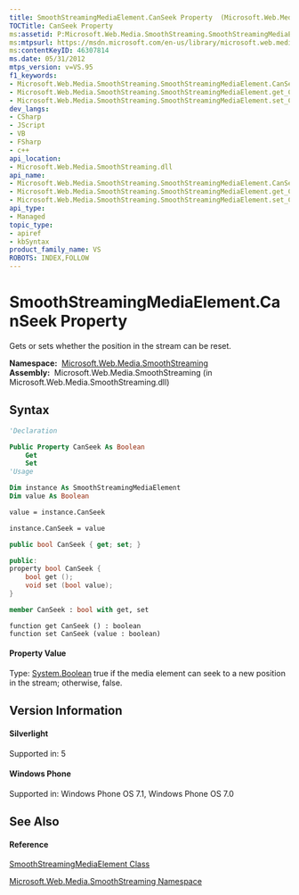```yaml
---
title: SmoothStreamingMediaElement.CanSeek Property  (Microsoft.Web.Media.SmoothStreaming)
TOCTitle: CanSeek Property
ms:assetid: P:Microsoft.Web.Media.SmoothStreaming.SmoothStreamingMediaElement.CanSeek
ms:mtpsurl: https://msdn.microsoft.com/en-us/library/microsoft.web.media.smoothstreaming.smoothstreamingmediaelement.canseek(v=VS.95)
ms:contentKeyID: 46307814
ms.date: 05/31/2012
mtps_version: v=VS.95
f1_keywords:
- Microsoft.Web.Media.SmoothStreaming.SmoothStreamingMediaElement.CanSeek
- Microsoft.Web.Media.SmoothStreaming.SmoothStreamingMediaElement.get_CanSeek
- Microsoft.Web.Media.SmoothStreaming.SmoothStreamingMediaElement.set_CanSeek
dev_langs:
- CSharp
- JScript
- VB
- FSharp
- c++
api_location:
- Microsoft.Web.Media.SmoothStreaming.dll
api_name:
- Microsoft.Web.Media.SmoothStreaming.SmoothStreamingMediaElement.CanSeek
- Microsoft.Web.Media.SmoothStreaming.SmoothStreamingMediaElement.get_CanSeek
- Microsoft.Web.Media.SmoothStreaming.SmoothStreamingMediaElement.set_CanSeek
api_type:
- Managed
topic_type:
- apiref
- kbSyntax
product_family_name: VS
ROBOTS: INDEX,FOLLOW
---
```


# SmoothStreamingMediaElement.CanSeek Property

Gets or sets whether the position in the stream can be reset.

**Namespace:**  [Microsoft.Web.Media.SmoothStreaming](microsoft-web-media-smoothstreaming-namespace_1.md)  
**Assembly:**  Microsoft.Web.Media.SmoothStreaming (in Microsoft.Web.Media.SmoothStreaming.dll)

## Syntax

``` vb
'Declaration

Public Property CanSeek As Boolean
    Get
    Set
'Usage

Dim instance As SmoothStreamingMediaElement
Dim value As Boolean

value = instance.CanSeek

instance.CanSeek = value
```

``` csharp
public bool CanSeek { get; set; }
```

``` c++
public:
property bool CanSeek {
    bool get ();
    void set (bool value);
}
```

``` fsharp
member CanSeek : bool with get, set
```

``` jscript
function get CanSeek () : boolean
function set CanSeek (value : boolean)
```

#### Property Value

Type: [System.Boolean](https://msdn.microsoft.com/en-us/library/a28wyd50\(v=vs.95\))  
true if the media element can seek to a new position in the stream; otherwise, false.

## Version Information

#### Silverlight

Supported in: 5  

#### Windows Phone

Supported in: Windows Phone OS 7.1, Windows Phone OS 7.0  

## See Also

#### Reference

[SmoothStreamingMediaElement Class](smoothstreamingmediaelement-class-microsoft-web-media-smoothstreaming_1.md)

[Microsoft.Web.Media.SmoothStreaming Namespace](microsoft-web-media-smoothstreaming-namespace_1.md)

